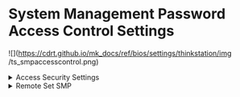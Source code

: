 # System Management Password Access Control Settings #

![](https://cdrt.github.io/mk_docs/ref/bios/settings/thinkstation/img
   /ts_smpaccesscontrol.png)

<details><summary>Access Security Settings</summary>

Whether to allow SMP (System Management Password) to have the same authority as SVP (Supervisor Password) to control security settings.

Options:

1. **Disabled** – Default. 
2. Enabled.

| WMI Setting name | Values | SVP / SMP Req'd | AMD/Intel |
|:---|:---|:---|:---|
| AccessSecuritySettings | Disabled, Enabled | yes | Both |
</details>


<details><summary>Remote Set SMP</summary>

Whether an SVP (Supervisor Password) is needed to set SMP (System Management Password) via WMI (Windows Management Instrumentation).

Options:

1. **Disabled** – Default.
2. Enabled.

| WMI Setting name | Values | SVP / SMP Req'd | AMD/Intel |
|:---|:---|:---|:---|
| RemoteSetSMP | Disabled, Enabled | yes | Both |
</details>